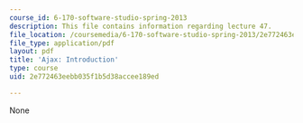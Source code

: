 ```yaml
---
course_id: 6-170-software-studio-spring-2013
description: This file contains information regarding lecture 47.
file_location: /coursemedia/6-170-software-studio-spring-2013/2e772463eebb035f1b5d38accee189ed_MIT6_170S13_47-asyn-intro.pdf
file_type: application/pdf
layout: pdf
title: 'Ajax: Introduction'
type: course
uid: 2e772463eebb035f1b5d38accee189ed

---
```

None